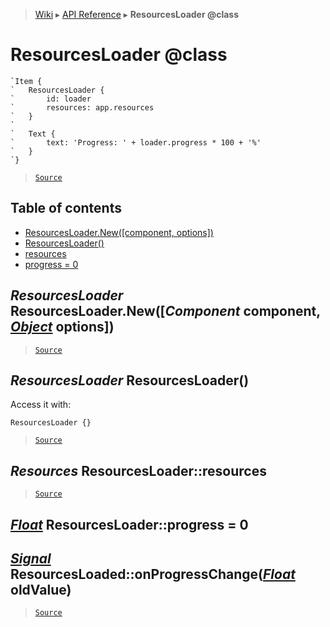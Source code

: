 > [Wiki](Home) ▸ [API Reference](API-Reference) ▸ **ResourcesLoader @class**

ResourcesLoader @class
======================

```nml
`Item {
`   ResourcesLoader {
`       id: loader
`       resources: app.resources
`   }
`
`   Text {
`       text: 'Progress: ' + loader.progress * 100 + '%'
`   }
`}
```

> [`Source`](/Neft-io/neft/tree/master/src/renderer/types/loader/resources.litcoffee#resourcesloader-class)

## Table of contents
  * [ResourcesLoader.New([component, options])](#resourcesloader-resourcesloadernewcomponent-component-object-options)
  * [ResourcesLoader()](#resourcesloader-resourcesloader)
  * [resources](#resources-resourcesloaderresources)
  * [progress = 0](#float-resourcesloaderprogress--0)

*ResourcesLoader* ResourcesLoader.New([*Component* component, [*Object*](/Neft-io/neft/wiki/Utils-API.md#boolean-isobjectany-value) options])
--------------------------------------------------------------------------------

> [`Source`](/Neft-io/neft/tree/master/src/renderer/types/loader/resources.litcoffee#resourcesloader-resourcesloadernewcomponent-component-object-options)

*ResourcesLoader* ResourcesLoader()
-----------------------------------

Access it with:
```nml
ResourcesLoader {}
```

> [`Source`](/Neft-io/neft/tree/master/src/renderer/types/loader/resources.litcoffee#resourcesloader-resourcesloader)

*Resources* ResourcesLoader::resources
--------------------------------------

> [`Source`](/Neft-io/neft/tree/master/src/renderer/types/loader/resources.litcoffee#resources-resourcesloaderresources)

[*Float*](/Neft-io/neft/wiki/Utils-API.md#boolean-isfloatany-value) ResourcesLoader::progress = 0
-------------------------------------
## [*Signal*](/Neft-io/neft/wiki/Signal-API.md#class-signal) ResourcesLoaded::onProgressChange([*Float*](/Neft-io/neft/wiki/Utils-API.md#boolean-isfloatany-value) oldValue)

> [`Source`](/Neft-io/neft/tree/master/src/renderer/types/loader/resources.litcoffee#float-resourcesloaderprogress--0-signal-resourcesloadedonprogresschangefloat-oldvalue)

